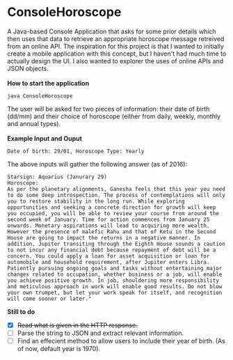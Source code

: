 # ConsoleHoroscope
A Java-based Console Application that asks for some prior details which then uses that data to retrieve an appropriate horoscope message retreived from an online API. The inspiration for this project is that I wanted to initially create a mobile application with this concept, but I haven't had much time to actually design the UI. I also wanted to explorer the uses of online APIs and JSON objects.
<br />
<br />
**How to start the application**
```
java ConsoleHoroscope
```
The user will be asked for two pieces of information: their date of birth (dd/mm) and their choice of horoscope (either from daily, weekly, monthly and annual types).
<br />
<br />
**Example Input and Ouput**
```
Date of birth: 29/01, Horoscope Type: Yearly
```
The above inputs will gather the following answer (as of 2016):
```
Starsign: Aquarius (Janurary 29)
Horoscope: 
As per the planetary alignments, Ganesha feels that this year you need to do some deep introspection. The process of contemplations will only you to restore stability in the long run. While exploring opportunities and seeking a concrete direction for growth will keep you occupied, you will be able to review your course from around the second week of January. Time for action commences from January 25 onwards. Monetary aspirations will lead to acquiring more wealth. However the presence of malefic Rahu and that of Ketu in the Second House are going to impact the returns in a negative manner. In addition, Jupiter transiting through the Eighth House sounds a caution to not incur any financial debt because repayment of debt will be a concern. You could apply a loan for asset acquisition or loan for automobile and household requirement, after Jupiter enters Libra. Patiently pursuing ongoing goals and tasks without entertaining major changes related to occupation, whether business or a job, will enable you achieve positive growth. In job, shouldering more responsibility and meticulous approach in work will enable good results. Do not blow your own trumpet, but let your work speak for itself, and recognition will come sooner or later."
```
**Still to do**
- [X] ~~Read what is given in the HTTP response.~~
- [ ] Parse the string to JSON and extract relevant information.
- [ ] Find an effecient method to allow users to include their year of birth. (As of now, default year is 1970).
